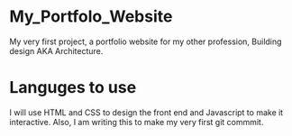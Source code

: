 # My_Portfolo_Website
My very first project, a portfolio website for my other profession, Building design AKA Architecture.

# Languges to use
I will use HTML and CSS to design the front end and Javascript to make it interactive. Also, I am writing this to make my very first git commmit.
